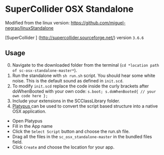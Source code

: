 # SuperCollider OSX Standalone

Modified from the linux version:
https://github.com/miguel-negrao/linuxStandalone

[SuperCollider ] (http://supercollider.sourceforge.net/) version `3.6.6`

## Usage

0. Navigate to the downloaded folder from the terminal (`cd *location path of sc-osx-standalone-master*`).
0. Run the standalone with `sh run.sh` script. You should hear some white noise. This is the default sound as defined in `init.scd`.
0. To modify `init.scd` replace the code inside the curly brackets after doWhenBooted with your own code:
  `
  s.boot;
  s.doWhenBooted{
    // your own code here
  };
  `
0. Include your extensions in the SCClassLibrary folder.
0. [Platypus ](http://sveinbjorn.org/platypus) can be used to convert the script based structure into a native OSX application.
  - Open Platypus
  - Fill in the App name
  - Click the `Select Script` button and choose the run.sh file.
  - Drag all the files in the `sc_osx_standalone-master` in the bundled files field.
  - Click `Create` and choose the location for your app. 
